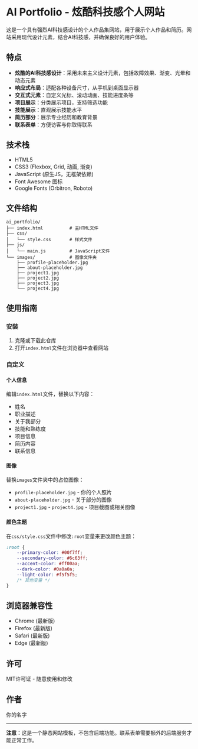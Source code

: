 # AI Portfolio - 炫酷科技感个人网站

这是一个具有强烈AI科技感设计的个人作品集网站，用于展示个人作品和简历。网站采用现代设计元素，结合AI科技感，并确保良好的用户体验。

## 特点

- **炫酷的AI科技感设计**：采用未来主义设计元素，包括故障效果、渐变、光晕和动态元素
- **响应式布局**：适配各种设备尺寸，从手机到桌面显示器
- **交互式元素**：自定义光标、滚动动画、技能进度条等
- **项目展示**：分类展示项目，支持筛选功能
- **技能展示**：直观展示技能水平
- **简历部分**：展示专业经历和教育背景
- **联系表单**：方便访客与你取得联系

## 技术栈

- HTML5
- CSS3 (Flexbox, Grid, 动画, 渐变)
- JavaScript (原生JS，无框架依赖)
- Font Awesome 图标
- Google Fonts (Orbitron, Roboto)

## 文件结构

```
ai_portfolio/
├── index.html          # 主HTML文件
├── css/
│   └── style.css       # 样式文件
├── js/
│   └── main.js         # JavaScript文件
└── images/             # 图像文件夹
    ├── profile-placeholder.jpg
    ├── about-placeholder.jpg
    ├── project1.jpg
    ├── project2.jpg
    ├── project3.jpg
    └── project4.jpg
```

## 使用指南

### 安装

1. 克隆或下载此仓库
2. 打开`index.html`文件在浏览器中查看网站

### 自定义

#### 个人信息

编辑`index.html`文件，替换以下内容：

- 姓名
- 职业描述
- 关于我部分
- 技能和熟练度
- 项目信息
- 简历内容
- 联系信息

#### 图像

替换`images`文件夹中的占位图像：

- `profile-placeholder.jpg` - 你的个人照片
- `about-placeholder.jpg` - 关于部分的图像
- `project1.jpg` - `project4.jpg` - 项目截图或相关图像

#### 颜色主题

在`css/style.css`文件中修改`:root`变量来更改颜色主题：

```css
:root {
    --primary-color: #00f7ff;
    --secondary-color: #6c63ff;
    --accent-color: #ff00aa;
    --dark-color: #0a0a0a;
    --light-color: #f5f5f5;
    /* 其他变量 */
}
```

## 浏览器兼容性

- Chrome (最新版)
- Firefox (最新版)
- Safari (最新版)
- Edge (最新版)

## 许可

MIT许可证 - 随意使用和修改

## 作者

你的名字

---

**注意**：这是一个静态网站模板，不包含后端功能。联系表单需要额外的后端服务才能正常工作。 